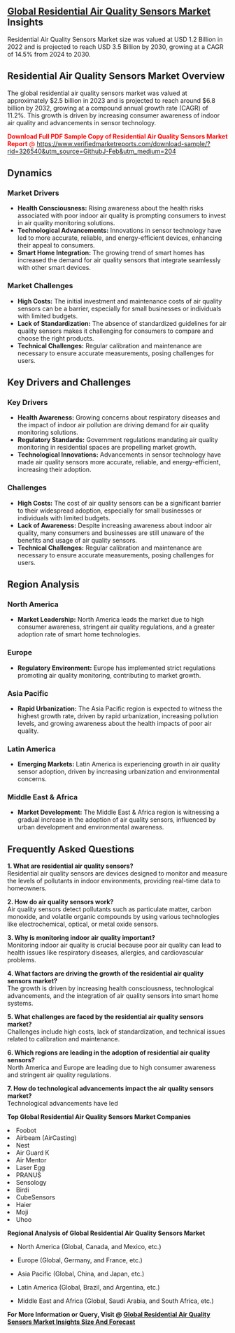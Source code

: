 <h2><a href="https://www.verifiedmarketreports.com/download-sample/?rid=326540&amp;utm_source=GithubJ&amp;utm_medium=204" target="_blank">Global Residential Air Quality Sensors Market</a> Insights</h2><p>Residential Air Quality Sensors Market size was valued at USD 1.2 Billion in 2022 and is projected to reach USD 3.5 Billion by 2030, growing at a CAGR of 14.5% from 2024 to 2030.</p><p> <h2>Residential Air Quality Sensors Market Overview</h2> <p>The global residential air quality sensors market was valued at approximately $2.5 billion in 2023 and is projected to reach around $6.8 billion by 2032, growing at a compound annual growth rate (CAGR) of 11.2%. This growth is driven by increasing consumer awareness of indoor air quality and advancements in sensor technology. </p> <p><p><span class=""><span style="color: #ff0000;"><strong>Download Full PDF Sample Copy of Residential Air Quality Sensors Market Report</strong> @ </span><a href="https://www.verifiedmarketreports.com/download-sample/?rid=326540&amp;utm_source=GithubJ-Feb&amp;utm_medium=204" target="_blank">https://www.verifiedmarketreports.com/download-sample/?rid=326540&amp;utm_source=GithubJ-Feb&amp;utm_medium=204</a></span></p></p> <h2>Dynamics</h2> <h3>Market Drivers</h3> <ul> <li><strong>Health Consciousness:</strong> Rising awareness about the health risks associated with poor indoor air quality is prompting consumers to invest in air quality monitoring solutions. </li> <li><strong>Technological Advancements:</strong> Innovations in sensor technology have led to more accurate, reliable, and energy-efficient devices, enhancing their appeal to consumers. </li> <li><strong>Smart Home Integration:</strong> The growing trend of smart homes has increased the demand for air quality sensors that integrate seamlessly with other smart devices. </li> </ul> <h3>Market Challenges</h3> <ul> <li><strong>High Costs:</strong> The initial investment and maintenance costs of air quality sensors can be a barrier, especially for small businesses or individuals with limited budgets. </li> <li><strong>Lack of Standardization:</strong> The absence of standardized guidelines for air quality sensors makes it challenging for consumers to compare and choose the right products. </li> <li><strong>Technical Challenges:</strong> Regular calibration and maintenance are necessary to ensure accurate measurements, posing challenges for users. </li> </ul> <h2>Key Drivers and Challenges</h2> <h3>Key Drivers</h3> <ul> <li><strong>Health Awareness:</strong> Growing concerns about respiratory diseases and the impact of indoor air pollution are driving demand for air quality monitoring solutions. </li> <li><strong>Regulatory Standards:</strong> Government regulations mandating air quality monitoring in residential spaces are propelling market growth. </li> <li><strong>Technological Innovations:</strong> Advancements in sensor technology have made air quality sensors more accurate, reliable, and energy-efficient, increasing their adoption. </li> </ul> <h3>Challenges</h3> <ul> <li><strong>High Costs:</strong> The cost of air quality sensors can be a significant barrier to their widespread adoption, especially for small businesses or individuals with limited budgets. </li> <li><strong>Lack of Awareness:</strong> Despite increasing awareness about indoor air quality, many consumers and businesses are still unaware of the benefits and usage of air quality sensors. </li> <li><strong>Technical Challenges:</strong> Regular calibration and maintenance are necessary to ensure accurate measurements, posing challenges for users. </li> </ul> <h2>Region Analysis</h2> <h3>North America</h3> <ul> <li><strong>Market Leadership:</strong> North America leads the market due to high consumer awareness, stringent air quality regulations, and a greater adoption rate of smart home technologies. </li> </ul> <h3>Europe</h3> <ul> <li><strong>Regulatory Environment:</strong> Europe has implemented strict regulations promoting air quality monitoring, contributing to market growth. </li> </ul> <h3>Asia Pacific</h3> <ul> <li><strong>Rapid Urbanization:</strong> The Asia Pacific region is expected to witness the highest growth rate, driven by rapid urbanization, increasing pollution levels, and growing awareness about the health impacts of poor air quality. </li> </ul> <h3>Latin America</h3> <ul> <li><strong>Emerging Markets:</strong> Latin America is experiencing growth in air quality sensor adoption, driven by increasing urbanization and environmental concerns. </li> </ul> <h3>Middle East & Africa</h3> <ul> <li><strong>Market Development:</strong> The Middle East & Africa region is witnessing a gradual increase in the adoption of air quality sensors, influenced by urban development and environmental awareness. </li> </ul> <h2>Frequently Asked Questions</h2> <p><strong>1. What are residential air quality sensors?</strong><br>Residential air quality sensors are devices designed to monitor and measure the levels of pollutants in indoor environments, providing real-time data to homeowners. </p> <p><strong>2. How do air quality sensors work?</strong><br>Air quality sensors detect pollutants such as particulate matter, carbon monoxide, and volatile organic compounds by using various technologies like electrochemical, optical, or metal oxide sensors. </p> <p><strong>3. Why is monitoring indoor air quality important?</strong><br>Monitoring indoor air quality is crucial because poor air quality can lead to health issues like respiratory diseases, allergies, and cardiovascular problems. </p> <p><strong>4. What factors are driving the growth of the residential air quality sensors market?</strong><br>The growth is driven by increasing health consciousness, technological advancements, and the integration of air quality sensors into smart home systems. </p> <p><strong>5. What challenges are faced by the residential air quality sensors market?</strong><br>Challenges include high costs, lack of standardization, and technical issues related to calibration and maintenance. </p> <p><strong>6. Which regions are leading in the adoption of residential air quality sensors?</strong><br>North America and Europe are leading due to high consumer awareness and stringent air quality regulations. </p> <p><strong>7. How do technological advancements impact the air quality sensors market?</strong><br>Technological advancements have led</p><p><strong>Top Global Residential Air Quality Sensors Market Companies</strong></p><div data-test-id=""><p><li>Foobot</li><li> Airbeam (AirCasting)</li><li> Nest</li><li> Air Guard K</li><li> Air Mentor</li><li> Laser Egg</li><li> PRANUS</li><li> Sensology</li><li> Birdi</li><li> CubeSensors</li><li> Haier</li><li> Moji</li><li> Uhoo</li></p><div><strong>Regional Analysis of&nbsp;Global Residential Air Quality Sensors Market</strong></div><ul><li dir="ltr"><p dir="ltr">North America&nbsp;(Global, Canada, and Mexico, etc.)</p></li><li dir="ltr"><p dir="ltr">Europe (Global, Germany, and France, etc.)</p></li><li dir="ltr"><p dir="ltr">Asia Pacific&nbsp;(Global, China, and Japan, etc.)</p></li><li dir="ltr"><p dir="ltr">Latin America&nbsp;(Global, Brazil, and Argentina, etc.)</p></li><li dir="ltr">Middle East and Africa&nbsp;(Global, Saudi Arabia, and South Africa, etc.)</li></ul><p><strong>For More Information or Query, Visit @&nbsp;</strong><strong><a href="https://www.verifiedmarketreports.com/product/residential-air-quality-sensors-market/?utm_source=GithubJ&amp;utm_medium=204" target="_blank">Global Residential Air Quality Sensors Market Insights Size And Forecast</a></strong></p></div>
